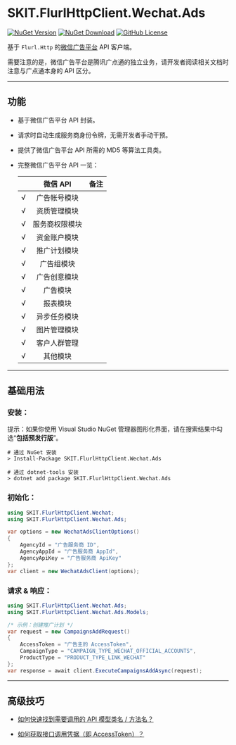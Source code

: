 ﻿# SKIT.FlurlHttpClient.Wechat.Ads

[![NuGet Version](https://img.shields.io/nuget/v/SKIT.FlurlHttpClient.Wechat.Ads.svg?sanitize=true)](https://www.nuget.org/packages/SKIT.FlurlHttpClient.Wechat.Ads)
[![NuGet Download](https://img.shields.io/nuget/dt/SKIT.FlurlHttpClient.Wechat.Ads.svg?sanitize=true)](https://www.nuget.org/packages/SKIT.FlurlHttpClient.Wechat.Ads)
[![GitHub License](https://img.shields.io/github/license/fudiwei/DotNetCore.SKIT.FlurlHttpClient.Wechat)](https://github.com/fudiwei/DotNetCore.SKIT.FlurlHttpClient.Wechat/blob/main/LICENSE)

基于 `Flurl.Http` 的[微信广告平台](https://ad.weixin.qq.com/) API 客户端。

需要注意的是，微信广告平台是腾讯广点通的独立业务，请开发者阅读相关文档时注意与广点通本身的 API 区分。

---

## 功能

-   基于微信广告平台 API 封装。

-   请求时自动生成服务商身份令牌，无需开发者手动干预。

-   提供了微信广告平台 API 所需的 MD5 等算法工具类。

-   完整微信广告平台 API 一览：

    |     |    微信 API    | 备注 |
    | :-: | :------------: | :--: |
    |  √  |  广告帐号模块  |      |
    |  √  |  资质管理模块  |      |
    |  √  | 服务商权限模块 |      |
    |  √  |  资金账户模块  |      |
    |  √  |  推广计划模块  |      |
    |  √  |   广告组模块   |      |
    |  √  |  广告创意模块  |      |
    |  √  |    广告模块    |      |
    |  √  |    报表模块    |      |
    |  √  |  异步任务模块  |      |
    |  √  |  图片管理模块  |      |
    |  √  |  客户人群管理  |      |
    |  √  |    其他模块    |      |

---

## 基础用法

### 安装：

提示：如果你使用 Visual Studio NuGet 管理器图形化界面，请在搜索结果中勾选“**包括预发行版**”。

```shell
# 通过 NuGet 安装
> Install-Package SKIT.FlurlHttpClient.Wechat.Ads

# 通过 dotnet-tools 安装
> dotnet add package SKIT.FlurlHttpClient.Wechat.Ads
```

### 初始化：

```csharp
using SKIT.FlurlHttpClient.Wechat;
using SKIT.FlurlHttpClient.Wechat.Ads;

var options = new WechatAdsClientOptions()
{
    AgencyId = "广告服务商 ID",
    AgencyAppId = "广告服务商 AppId",
    AgencyApiKey = "广告服务商 ApiKey"
};
var client = new WechatAdsClient(options);
```

### 请求 & 响应：

```csharp
using SKIT.FlurlHttpClient.Wechat.Ads;
using SKIT.FlurlHttpClient.Wechat.Ads.Models;

/* 示例：创建推广计划 */
var request = new CampaignsAddRequest()
{
    AccessToken = "广告主的 AccessToken",
    CampaignType = "CAMPAIGN_TYPE_WECHAT_OFFICIAL_ACCOUNTS",
    ProductType = "PRODUCT_TYPE_LINK_WECHAT"
};
var response = await client.ExecuteCampaignsAddAsync(request);
```

---

## 高级技巧

-   [如何快速找到需要调用的 API 模型类名 / 方法名？](./Advanced_ModelDefinition.md)

-   [如何获取接口调用凭据（即 AccessToken）？](./Advanced_AccessToken.md)
